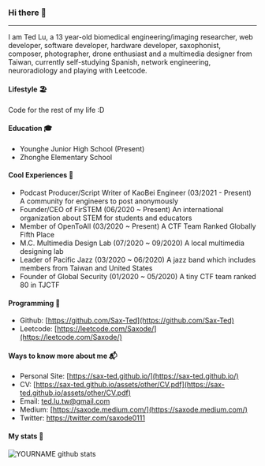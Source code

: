### Hi there 👋
---
I am Ted Lu, a 13 year-old biomedical engineering/imaging researcher, web developer, software developer, hardware developer, saxophonist, composer, photographer, drone enthusiast and a multimedia designer from Taiwan, currently self-studying Spanish, network engineering, neuroradiology and playing with Leetcode.

#### Lifestyle 🏖
Code for the rest of my life :D

#### Education 🎓
- Younghe Junior High School (Present)
- Zhonghe Elementary School

#### Cool Experiences 🤩
- Podcast Producer/Script Writer of KaoBei Engineer (03/2021 - Present)
  A community for engineers to post anonymously
- Founder/CEO of FirSTEM (06/2020 ~ Present)
  An international organization about STEM for students and educators
- Member of OpenToAll (03/2020 ~ Present)
  A CTF Team Ranked Globally Fifth Place
- M.C. Multimedia Design Lab (07/2020 ~ 09/2020)
  A local multimedia designing lab
- Leader of Pacific Jazz (03/2020 ~ 06/2020)
  A jazz band which includes members from Taiwan and United States
- Founder of Global Security (01/2020 ~ 05/2020)
  A tiny CTF team ranked 80 in TJCTF

#### Programming 👾
- Github: [https://github.com/Sax-Ted](https://github.com/Sax-Ted)
- Leetcode: [https://leetcode.com/Saxode/](https://leetcode.com/Saxode/)

#### Ways to know more about me 📬
- Personal Site: [https://sax-ted.github.io/](https://sax-ted.github.io/)
- CV: [https://sax-ted.github.io/assets/other/CV.pdf](https://sax-ted.github.io/assets/other/CV.pdf)
- Email: [ted.lu.tw@gmail.com](mailto:ted.lu.tw@gmail.com)
- Medium: [https://saxode.medium.com/](https://saxode.medium.com/)
- Twitter: https://twitter.com/saxode0111

#### My stats 💎
![YOURNAME github stats](https://github-readme-stats.vercel.app/api?username=Sax-Ted&show_icons=true&hide_border=true&theme=dark)
